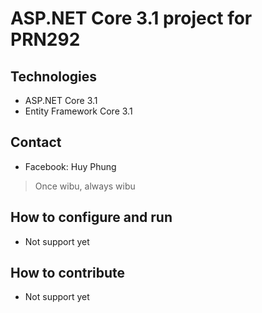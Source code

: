 # ASP.NET Core 3.1 project for PRN292
## Technologies
- ASP.NET Core 3.1
- Entity Framework Core 3.1

## Contact
- Facebook: Huy Phung
> Once wibu, always wibu
## How to configure and run
- Not support yet
## How to contribute
- Not support yet